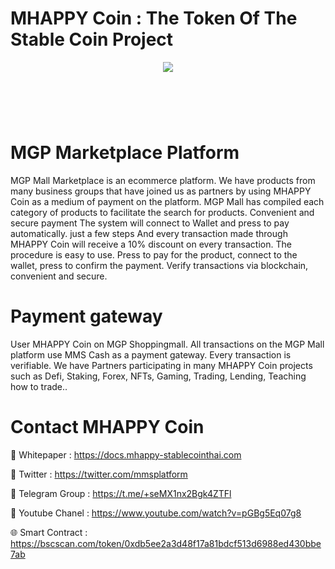 # MHAPPY Coin : The Token Of The Stable Coin Project

<div align="center"><img src="https://mhappy-stablecointhai.com/wp-content/uploads/2023/06/ms-icon-310x310-1.png)" /><br />
</div>
<div align="center">
  <h1><br />
</div>


# MGP Marketplace Platform

MGP Mall Marketplace is an ecommerce platform. We have products from many business groups that have joined us as partners by using MHAPPY Coin as a medium of payment on the platform. MGP Mall has compiled each category of products to facilitate the search for products. Convenient and secure payment The system will connect to Wallet and press to pay automatically. just a few steps And every transaction made through MHAPPY Coin will receive a 10% discount on every transaction. The procedure is easy to use. Press to pay for the product, connect to the wallet, press to confirm the payment. Verify transactions via blockchain, convenient and secure.

# Payment gateway
User MHAPPY Coin on MGP Shoppingmall. All transactions on the MGP Mall platform use MMS Cash as a payment gateway. Every transaction is verifiable. We have Partners participating in many MHAPPY Coin projects such as Defi, Staking, Forex, NFTs, Gaming, Trading, Lending, Teaching how to trade..

# Contact MHAPPY Coin


📄 Whitepaper : https://docs.mhappy-stablecointhai.com

💎 Twitter : https://twitter.com/mmsplatform

🚀 Telegram Group : https://t.me/+seMX1nx2Bgk4ZTFl

🔶 Youtube Chanel : https://www.youtube.com/watch?v=pGBg5Eq07g8

🌐 Smart Contract : https://bscscan.com/token/0xdb5ee2a3d48f17a81bdcf513d6988ed430bbe7ab
